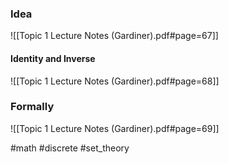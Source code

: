 ### Idea
![[Topic 1 Lecture Notes (Gardiner).pdf#page=67]]

#### Identity and Inverse

![[Topic 1 Lecture Notes (Gardiner).pdf#page=68]]

### Formally
![[Topic 1 Lecture Notes (Gardiner).pdf#page=69]]

#math #discrete #set_theory

